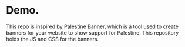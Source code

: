 # Demo.

This repo is inspired by Palestine Banner, which is a tool used to create banners for your website to show support for Palestine. 
This repository holds the JS and CSS for the banners.



